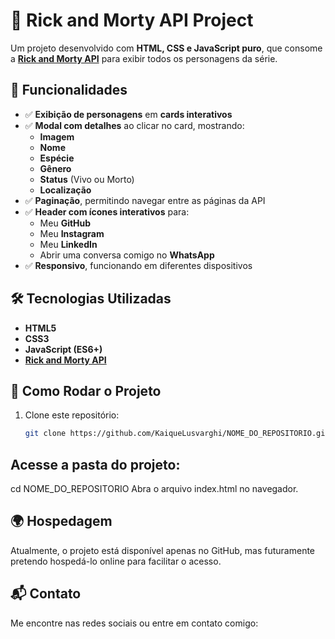 # 🚀 Rick and Morty API Project

Um projeto desenvolvido com **HTML, CSS e JavaScript puro**, que consome a **[Rick and Morty API](https://rickandmortyapi.com/api/character?page=1)** para exibir todos os personagens da série.  

## 🌟 Funcionalidades

- ✅ **Exibição de personagens** em **cards interativos**
- ✅ **Modal com detalhes** ao clicar no card, mostrando:
  -  **Imagem**
  -  **Nome**
  -  **Espécie**
  -  **Gênero**
  -  **Status** (Vivo ou Morto)
  -  **Localização**
- ✅ **Paginação**, permitindo navegar entre as páginas da API
- ✅ **Header com ícones interativos** para:
  -  Meu **GitHub**
  -  Meu **Instagram**
  -  Meu **LinkedIn**
  -  Abrir uma conversa comigo no **WhatsApp**
- ✅ **Responsivo**, funcionando em diferentes dispositivos  
  

## 🛠️ Tecnologias Utilizadas

- **HTML5**
- **CSS3**
- **JavaScript (ES6+)**
- **[Rick and Morty API](https://rickandmortyapi.com/api/character?page=1)**

## 🚀 Como Rodar o Projeto

1. Clone este repositório:  
   ```bash
   git clone https://github.com/KaiqueLusvarghi/NOME_DO_REPOSITORIO.git
   
## Acesse a pasta do projeto:
cd NOME_DO_REPOSITORIO
Abra o arquivo index.html no navegador.

## 🌍 Hospedagem
Atualmente, o projeto está disponível apenas no GitHub, mas futuramente pretendo hospedá-lo online para facilitar o acesso.

## 📬 Contato
Me encontre nas redes sociais ou entre em contato comigo:
